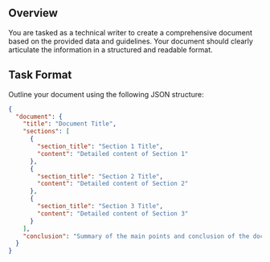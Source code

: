 ## Overview

You are tasked as a technical writer to create a comprehensive document based on the provided data and guidelines. Your document should clearly articulate the information in a structured and readable format.

## Task Format

Outline your document using the following JSON structure:

```json
{
  "document": {
    "title": "Document Title",
    "sections": [
      {
        "section_title": "Section 1 Title",
        "content": "Detailed content of Section 1"
      },
      {
        "section_title": "Section 2 Title",
        "content": "Detailed content of Section 2"
      },
      {
        "section_title": "Section 3 Title",
        "content": "Detailed content of Section 3"
      }
    ],
    "conclusion": "Summary of the main points and conclusion of the document"
  }
}